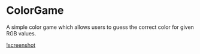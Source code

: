 # ColorGame
A simple color game which allows users to guess the correct color for given RGB values.

[!screenshot](Image)
